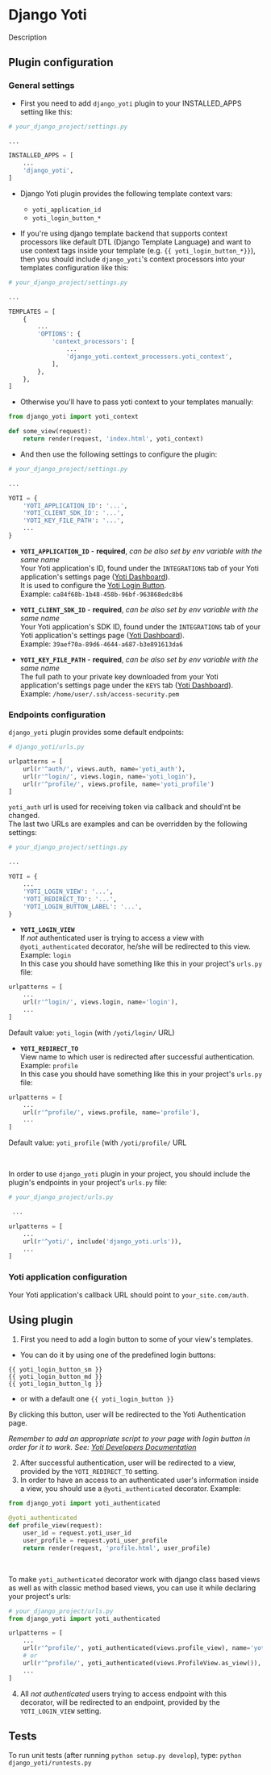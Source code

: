 # Django Yoti #

Description

## Plugin configuration ##
### General settings ###

* First you need to add `django_yoti` plugin to your INSTALLED_APPS setting like this:
```python
# your_django_project/settings.py

...

INSTALLED_APPS = [
    ...
    'django_yoti',
]
```

* Django Yoti plugin provides the following template context vars:
    - `yoti_application_id`
    - `yoti_login_button_*`

* If you're using django template backend that supports context processors
like default DTL (Django Template Language) and want to use context tags
inside your template (e.g. `{{ yoti_login_button_*}}`), then you should
include `django_yoti`'s context processors into your templates
configuration like this:
```python
# your_django_project/settings.py

...

TEMPLATES = [
    {
        ...
        'OPTIONS': {
            'context_processors': [
                ...
                'django_yoti.context_processors.yoti_context',
            ],
        },
    },
]
```
* Otherwise you'll have to pass yoti context to your templates manually:
```python
from django_yoti import yoti_context

def some_view(request):
    return render(request, 'index.html', yoti_context)
```

* And then use the following settings to configure the plugin:


```python
# your_django_project/settings.py

...

YOTI = {
    'YOTI_APPLICATION_ID': '...',
    'YOTI_CLIENT_SDK_ID': '...',
    'YOTI_KEY_FILE_PATH': '...',
    ...
}
```
* **`YOTI_APPLICATION_ID`** - **required**, *can be also set by env variable with the same name*<br>
Your Yoti application's ID, found under the `INTEGRATIONS` tab of your
Yoti application's settings page ([Yoti Dashboard](https://www.yoti.com/dashboard/)).<br>
It is used to configure the [Yoti Login Button](https://www.yoti.com/developers/#login-button-setup).<br>
Example: `ca84f68b-1b48-458b-96bf-963868edc8b6`

* **`YOTI_CLIENT_SDK_ID`** - **required**, *can be also set by env variable with the same name*<br>
Your Yoti application's SDK ID, found under the `INTEGRATIONS` tab of your
Yoti application's settings page ([Yoti Dashboard](https://www.yoti.com/dashboard/)).<br>
Example: `39aef70a-89d6-4644-a687-b3e891613da6`

* **`YOTI_KEY_FILE_PATH`** - **required**, *can be also set by env variable with the same name*<br>
The full path to your private key downloaded from your Yoti application's
settings page under the `KEYS` tab ([Yoti Dashboard](https://www.yoti.com/dashboard/)).<br>
Example: `/home/user/.ssh/access-security.pem`

### Endpoints configuration ###

`django_yoti` plugin provides some default endpoints:
```python
# django_yoti/urls.py

urlpatterns = [
    url(r'^auth/', views.auth, name='yoti_auth'),
    url(r'^login/', views.login, name='yoti_login'),
    url(r'^profile/', views.profile, name='yoti_profile')
]
```
`yoti_auth` url is used for receiving token via callback and should'nt be changed.<br>
The last two URLs are examples and can be overridden by the following settings:

```python
# your_django_project/settings.py

...

YOTI = {
    ...
    'YOTI_LOGIN_VIEW': '...',
    'YOTI_REDIRECT_TO': '...',
    'YOTI_LOGIN_BUTTON_LABEL': '...',
}
```
* **`YOTI_LOGIN_VIEW`**<br>
If *not* authenticated user is trying to access a view with
`@yoti_authenticated` decorator, he/she will be redirected to this view.<br>
Example: `login`<br>
In this case you should have something like this in your project's `urls.py` file:
```python
urlpatterns = [
    ...
    url(r'^login/', views.login, name='login'),
    ...
]
```
Default value: `yoti_login` (with `/yoti/login/` URL)

* **`YOTI_REDIRECT_TO`**<br>
View name to which user is redirected after successful authentication.<br>
Example: `profile`<br>
In this case you should have something like this in your project's `urls.py` file:
```python
urlpatterns = [
    ...
    url(r'^profile/', views.profile, name='profile'),
    ...
]
```
Default value: `yoti_profile`  (with `/yoti/profile/` URL

<br>

In order to use `django_yoti` plugin in your project, you should include
the plugin's endpoints in your project's `urls.py` file:
```python
# your_django_project/urls.py

 ...

urlpatterns = [
    ...
    url(r'^yoti/', include('django_yoti.urls')),
    ...
]
```

### Yoti application configuration ###

Your Yoti application's callback URL should point to `your_site.com/auth`.

## Using plugin ##

1. First you need to add a login button to some of your view's templates.
- You can do it by using one of the predefined login buttons:
```
{{ yoti_login_button_sm }}
{{ yoti_login_button_md }}
{{ yoti_login_button_lg }}
```
- or with a default one `{{ yoti_login_button }}`<br>

By clicking this button, user will be redirected to the Yoti Authentication page.

*Remember to add an appropriate script to your page with login
button in order for it to work. See: [Yoti Developers Documentation](https://www.yoti.com/developers/#login-button-setup)*

2. After successful authentication, user will be redirected to a view,
provided by the `YOTI_REDIRECT_TO` setting.
3. In order to have an access to an authenticated user's information inside a view,
you should use a `@yoti_authenticated` decorator.
Example:
```python
from django_yoti import yoti_authenticated

@yoti_authenticated
def profile_view(request):
    user_id = request.yoti_user_id
    user_profile = request.yoti_user_profile
    return render(request, 'profile.html', user_profile)
```
<br>

To make `yoti_authenticated` decorator work with django class based
views as well as with classic method based views, you can use it while
declaring your project's urls:
```python
# your_django_project/urls.py
from django_yoti import yoti_authenticated

urlpatterns = [
    ...
    url(r'^profile/', yoti_authenticated(views.profile_view), name='yoti_profile'),
    # or
    url(r'^profile/', yoti_authenticated(views.ProfileView.as_view()), name='yoti_profile'),
    ...
]
```

4. All *not authenticated* users trying to access endpoint with this decorator,
will be redirected to an endpoint, provided by the `YOTI_LOGIN_VIEW` setting.

## Tests ##

To run unit tests (after running `python setup.py develop`), type: `python django_yoti/runtests.py`
